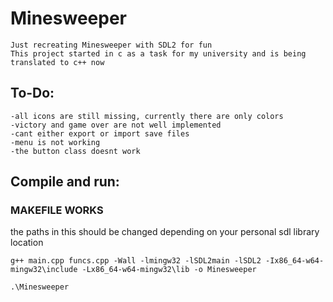 # Minesweeper

    Just recreating Minesweeper with SDL2 for fun
    This project started in c as a task for my university and is being translated to c++ now

## To-Do:

    -all icons are still missing, currently there are only colors
    -victory and game over are not well implemented
    -cant either export or import save files
    -menu is not working 
    -the button class doesnt work

## Compile and run:

### MAKEFILE WORKS

the paths in this should be changed depending on your personal sdl library location

    g++ main.cpp funcs.cpp -Wall -lmingw32 -lSDL2main -lSDL2 -Ix86_64-w64-mingw32\include -Lx86_64-w64-mingw32\lib -o Minesweeper

    .\Minesweeper
